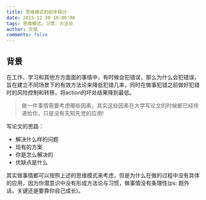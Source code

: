 ```yaml
---
title: 思维模式的初步探讨
date: 2015-12-30 10:00:00
tags: 思维模式，习惯，方法论
author: 文成
comments: false
---
```

## 背景
在工作、学习和其他方方面面的事情中，有时候会犯错误，那么为什么会犯错误，旨在建立不同场景下的有效方法论来降低犯错几率，同时在做事犯错之前做好犯错时的风险控制和转移，将action的坏处结果降到最低。

> 做一件事情需要考虑哪些因素，其实这些因素在大学写论文的时候都已经传递给你，只是没有先知先觉的应用!

写论文的思路：

+ 解决什么样的问题
+ 现有的方案
+ 你是怎么解决的
+ 优缺点是什么

其实做事情都可以按照上述的思维模式来考虑，但是为什么在做的过程中没有具体的应用，因为你潜意识中没有形成方法论与习惯，做事情没有条理性(ps: 题外话，关键还是要靠你自己成长)。
<!--more-->